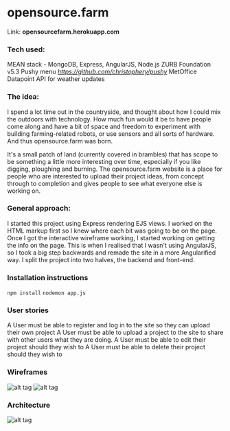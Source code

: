 # opensource.farm

Link: **opensourcefarm.herokuapp.com**

### Tech used:
MEAN stack - MongoDB, Express, AngularJS, Node.js
ZURB Foundation v5.3
Pushy menu _https://github.com/christophery/pushy_
MetOffice Datapoint API for weather updates

### The idea:
I spend a lot time out in the countryside, and thought about how I could mix the outdoors with technology. How much fun would it be to have people come along and have a bit of space and freedom to experiment with building farming-related robots, or use sensors and all sorts of hardware. And thus opensource.farm was born.

It's a small patch of land (currently covered in brambles) that has scope to be something a little more interesting over time, especially if you like digging, ploughing and burning. The opensource.farm website is a place for people who are interested to upload their project ideas, from concept through to completion and gives people to see what everyone else is working on. 

### General approach: 
I started this project using Express rendering EJS views. I worked on the HTML markup first so I knew where each bit was going to be on the page. Once I got the interactive wireframe working, I started working on getting the info on the page. This is when I realised that I wasn't using AngularJS, so I took a big step backwards and remade the site in a more Angularified way. I split the project into two halves, the backend and front-end. 

### Installation instructions


`npm install`
`nodemon app.js`

### User stories
A User must be able to register and log in to the site so they can upload their own project
A User must be able to upload a project to the site to share with other users what they are doing.
A User must be able to edit their project should they wish to
A User must be able to delete their project should they wish to

### Wireframes

![alt tag](http://nobodyknowsthisishere.co.uk/images/wireframe3.png)
![alt tag](http://nobodyknowsthisishere.co.uk/images/wireframe2.png)

### Architecture

![alt tag](http://nobodyknowsthisishere.co.uk/images/structure.png)

